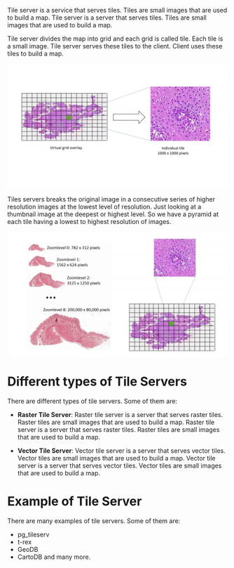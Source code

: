 Tile server is a service that serves tiles. Tiles are small images that are used to build a map. Tile server is a server that serves tiles. Tiles are small images that are used to build a map. 

Tile server divides the map into grid and each grid is called tile. Each tile is a small image. Tile server serves these tiles to the client. Client uses these tiles to build a map.

![tile server grid](./images/chapter2-01.png)

Tiles servers breaks the original image in a consecutive series of higher resolution images at the lowest level of resolution. Just looking at a thumbnail image at the deepest or highest level. So we have a pyramid at each tile having a lowest to highest resolution of images.

![tile server pyramid](./images/chapter2-02.png)

# Different types of Tile Servers

There are different types of tile servers. Some of them are:

-   **Raster Tile Server**: Raster tile server is a server that serves raster tiles. Raster tiles are small images that are used to build a map. Raster tile server is a server that serves raster tiles. Raster tiles are small images that are used to build a map.

-   **Vector Tile Server**: Vector tile server is a server that serves vector tiles. Vector tiles are small images that are used to build a map. Vector tile server is a server that serves vector tiles. Vector tiles are small images that are used to build a map.

# Example of Tile Server

There are many examples of tile servers. Some of them are:

-   pg_tileserv
-   t-rex
-   GeoDB
-   CartoDB and many more.